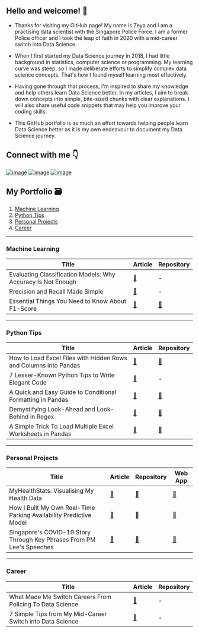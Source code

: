 ## Hello and welcome! 👋

- Thanks for visiting my GitHub page! My name is Zeya and I am a practising data scientist with the Singapore Police Force. I am a former Police officer and I took the leap of faith in 2020 with a mid-career switch into Data Science.   

- When I first started my Data Science journey in 2018, I had little background in statistics, computer science or programming. My learning curve was steep, so I made deliberate efforts to simplify complex data science concepts. That's how I found myself learning most effectively. 

- Having gone through that process, I'm inspired to share my knowledge and help others learn Data Science better. In my articles, I aim to break down concepts into simple, bite-sized chunks with clear  explanations. I will also share useful code snippets that may help you improve your coding skills. 

- This GitHub portfolio is as much an effort towards helping people learn Data Science better as it is my own endeavour to document my Data Science journey.

## Connect with me 👇
 
[![image](https://img.shields.io/badge/LinkedIn-0077B5?style=for-the-badge&logo=linkedin&logoColor=white)](https://www.linkedin.com/in/zeyalt/) [![image](https://img.shields.io/badge/Twitter-1DA1F2?style=for-the-badge&logo=twitter&logoColor=white)](https://twitter.com/zeyalt_) [![image](https://img.shields.io/badge/Medium-12100E?style=for-the-badge&logo=medium&logoColor=white)](https://zeyalt.medium.com/)

## My Portfolio 🗃️

1. [Machine Learning](#machine-learning)
2. [Python Tips](#python-tips)
3. [Personal Projects](#personal-projects)
4. [Career](#career) 

___
<a name="machine-learning"></a>
### Machine Learning
| Title | Article | Repository |
| --- | --- | --- |
| Evaluating Classification Models: Why Accuracy Is Not Enough | [:link:](https://medium.com/mlearning-ai/evaluating-classification-models-why-accuracy-is-not-enough-abf3d9c93a69) | - |
| Precision and Recall Made Simple | [:link:](https://towardsdatascience.com/precision-and-recall-made-simple-afb5e098970f) | - |
| Essential Things You Need to Know About F1-Score | [:link:](https://towardsdatascience.com/essential-things-you-need-to-know-about-f1-score-dbd973bf1a3) | [:link:](https://github.com/zeyalt/My-Articles/blob/master/Machine%20Learning/Essential%20Things%20You%20Need%20to%20Know%20About%20F1-Score/visualise_means_3d.py) |

___
<a name="python-tips"></a>
### Python Tips 
| Title | Article | Repository |
| --- | --- | --- |
| How to Load Excel Files with Hidden Rows and Columns into Pandas | [:link:](https://towardsdatascience.com/how-to-load-excel-files-with-hidden-rows-and-columns-into-pandas-19d445fa5c47) | [:link:](https://github.com/zeyalt/My-Articles/tree/master/Python%20Tips/How%20to%20Load%20Excel%20Files%20with%20Hidden%20Rows%20and%20Columns%20into%20Pandas) |
| 7 Lesser-Known Python Tips to Write Elegant Code | [:link:](https://betterprogramming.pub/7-lesser-known-python-tips-to-write-elegant-code-fa06476e3959?source=friends_link&sk=2093f2a6680d86727cdbc60485c0c35c) | - |
| A Quick and Easy Guide to Conditional Formatting in Pandas | [:link:](https://towardsdatascience.com/a-quick-and-easy-guide-to-conditional-formatting-in-pandas-8783035071ee) | [:link:](https://github.com/zeyalt/My-Articles/tree/master/Python%20Tips/A%20Quick%20and%20Easy%20Guide%20to%20Conditional%20Formatting%20in%C2%A0Pandas) |
| Demystifying Look-Ahead and Look-Behind in Regex | [:link:](https://betterprogramming.pub/demystifying-look-ahead-and-look-behind-in-regex-4a604f99fb8c) | [:link:](https://github.com/zeyalt/My-Articles/tree/master/Python%20Tips/Demystifying%20Look-ahead%20and%20Look-behind%20in%20Regular%20Expressions) |
| A Simple Trick To Load Multiple Excel Worksheets in Pandas | [:link:](https://betterprogramming.pub/demystifying-look-ahead-and-look-behind-in-regex-4a604f99fb8c) | [:link:](https://github.com/zeyalt/My-Articles/tree/master/Python%20Tips/A%20Simple%20Trick%20To%20Load%20Multiple%20Excel%20Worksheets%20in%C2%A0Pandas) |

___
<a name="personal-projects"></a>
### Personal Projects
| Title | Article | Repository | Web App |
| --- | --- | --- | --- |
| MyHealthStats: Visualising My Health Data | [:link:](https://www.linkedin.com/embed/feed/update/urn:li:ugcPost:6883972194758729728) | [:link:](https://github.com/zeyalt/MyHealthStats) | [:link:](https://share.streamlit.io/zeyalt/myhealthstats/app.py) |
| How I Built My Own Real-Time Parking Availability Predictive Model | [:link:](https://towardsdatascience.com/how-i-built-my-own-real-time-parking-availability-predictive-model-31332e1b7747?source=friends_link&sk=f46426c23c938ed05f996925c4b225a0) | [:link:](https://github.com/zeyalt/ParkWhere) | [:link:](https://share.streamlit.io/zeyalt/parkwhere/app.py) |
| Singapore's COVID-19 Story Through Key Phrases From PM Lee's Speeches | [:link:](https://www.linkedin.com/posts/zeyalt_datascience-nlp-singapore-activity-6919829953010163712-S1yZ?utm_source=linkedin_share&utm_medium=member_desktop_web) | [:link:](https://github.com/zeyalt/SG-Covid19-Story) | [:link:](https://share.streamlit.io/zeyalt/sg-covid19-story/app.py) |
___

<a name="career"></a>
### Career
| Title | Article | Repository |
| --- | --- | --- |
| What Made Me Switch Careers From Policing To Data Science | [:link:](https://medium.com/codex/why-made-me-switch-careers-from-policing-to-data-science-d07cc797ff1a) | - |
| 7 Simple Tips from My Mid-Career Switch into Data Science | [:link:](https://towardsdatascience.com/6-simple-tips-for-mid-career-switchers-a5902e645cf8) | - |
